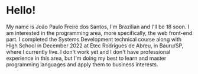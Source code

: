 # Hello!

My name is João Paulo Freire dos Santos, I'm Brazilian and I'll be 18 soon. I am interested in the programming area, more specifically, the web front-end part. I completed the Systems Development technical course along with High School in December 2022 at Etec Rodrigues de Abreu, in Bauru/SP, where I currently live. I don't work yet and I don't have professional experience in this area, but I'm doing my best to learn and master programming languages and apply them to business interests.

